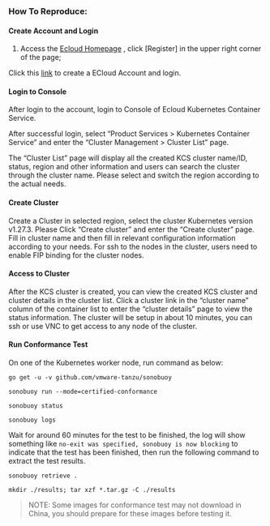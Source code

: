 ### How To Reproduce:

#### Create Account and Login

1. Access the [Ecloud Homepage]( https://ecloud.10086.cn/) , click [Register] in the upper right corner of the page;

 Click this [link](https://ecloud.10086.cn/home/product-introduction/containerser) to create a ECloud Account and login.

#### Login to Console

After login to the account, login to Console of Ecloud Kubernetes Container Service. 

After successful login, select “Product Services > Kubernetes Container Service” and enter the “Cluster Management > Cluster List” page. 

The “Cluster List” page will display all the created KCS cluster name/ID, status, region and other information and users can search the cluster through the cluster name. Please select and switch the region according to the actual needs.

#### Create Cluster

Create a Cluster in selected region, select the cluster Kubernetes version v1.27.3. Please Click “Create cluster” and enter the “Create cluster” page. Fill in cluster name and then fill in relevant configuration information according to your needs. For ssh to the nodes in the cluster, users need to enable FIP binding for the cluster nodes.

#### Access to Cluster

After the KCS cluster is created, you can view the created KCS cluster and cluster details in the cluster list. Click a cluster link in the “cluster name” column of the container list to enter the “cluster details” page to view the status information. The cluster will be setup in about 10 minutes, you can ssh or use VNC to get access to any node of the cluster.

#### Run Conformance Test

On one of the Kubernetes worker node, run command as below:

```
go get -u -v github.com/vmware-tanzu/sonobuoy

sonobuoy run --mode=certified-conformance

sonobuoy status

sonobuoy logs

```

Wait for around 60 minutes for the test to be finished, the log will show something like `no-exit was specified, sonobuoy is now blocking` to indicate that the test has been finished, then run the following command to extract the test results.

```
sonobuoy retrieve .

mkdir ./results; tar xzf *.tar.gz -C ./results

```

> NOTE:  Some images for conformance test may not download in China, you should prepare for these images before testing it.

